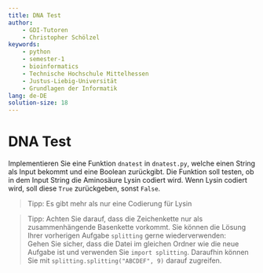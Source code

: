 ```yaml
---
title: DNA Test
author:
    - GDI-Tutoren
    - Christopher Schölzel
keywords:
    - python
    - semester-1
    - bioinformatics
    - Technische Hochschule Mittelhessen
    - Justus-Liebig-Universität
    - Grundlagen der Informatik
lang: de-DE
solution-size: 18
---
```


# DNA Test
Implementieren Sie eine Funktion `dnatest` in `dnatest.py`, welche einen String als Input bekommt und eine Boolean zurückgibt. Die Funktion soll testen, ob in dem Input String die Aminosäure Lysin codiert wird. Wenn Lysin codiert wird, soll diese `True` zurückgeben, sonst `False`.

> Tipp: Es gibt mehr als nur eine Codierung für Lysin

> Tipp: Achten Sie darauf, dass die Zeichenkette nur als zusammenhängende Basenkette vorkommt. Sie können die Lösung Ihrer vorherigen Aufgabe `splitting` gerne wiederverwenden: \
> Gehen Sie sicher, dass die Datei im gleichen Ordner wie die neue Aufgabe ist und verwenden Sie `import splitting`.
> Daraufhin können Sie mit `splitting.splitting("ABCDEF", 9)` darauf zugreifen.